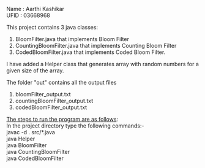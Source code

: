 Name : Aarthi Kashikar <br/>
UFID : 03668968


This project contains 3 java classes:
1) BloomFilter.java that implements Bloom Filter
2) CountingBloomFilter.java that implements Counting Bloom Filter
3) CodedBloomFilter.java that implements Coded Bloom Filter. 

I have added a Helper class that generates array with random numbers for a given size of the array.

The folder "out" contains all the output files
1) bloomFilter_output.txt
2) countingBloomFilter_output.txt
3) codedBloomFilter_output.txt


<u>The steps to run the program are as follows</u>:<br/>
In the project directory type the following commands:- <br/>
javac -d . src/*.java <br/>
java Helper <br/>
java BloomFilter <br/>
java CountingBloomFilter <br/>
java CodedBloomFilter